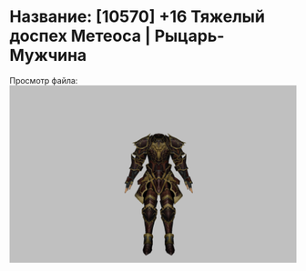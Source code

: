 # Название: [10570] +16 Тяжелый доспех Метеоса | Рыцарь-Мужчина

Просмотр файла:
![p000030.png](p000030.png)